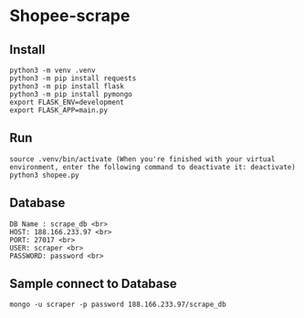 # Shopee-scrape

## Install
    
    python3 -m venv .venv
    python3 -m pip install requests
    python3 -m pip install flask
    python3 -m pip install pymongo
    export FLASK_ENV=development
    export FLASK_APP=main.py

## Run

    source .venv/bin/activate (When you're finished with your virtual environment, enter the following command to deactivate it: deactivate)
    python3 shopee.py

## Database

    DB Name : scrape_db <br>
    HOST: 188.166.233.97 <br>
    PORT: 27017 <br>
    USER: scraper <br>
    PASSWORD: password <br>

## Sample connect to Database

    mongo -u scraper -p password 188.166.233.97/scrape_db